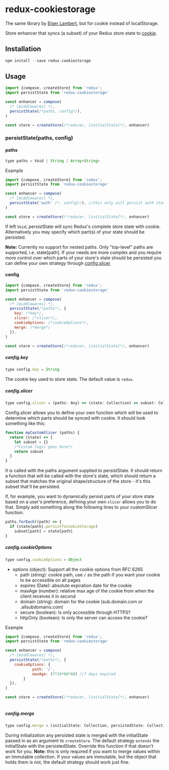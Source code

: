 redux-cookiestorage
==================

The same library by [Elger Lambert](https://github.com/elgerlambert/redux-localstorage), but for cookie instead of localStorage.

Store enhancer that syncs (a subset) of your Redux store state to [cookie](https://github.com/reactivestack/cookies/tree/master/packages/universal-cookie).

## Installation
```js
npm install --save redux-cookiestorage
```

## Usage
```js
import {compose, createStore} from 'redux';
import persistState from 'redux-cookiestorage'

const enhancer = compose(
  /* [middlewares] */,
  persistState(/*paths, config*/),
)

const store = createStore(/*reducer, [initialState]*/, enhancer)
```

### persistState(paths, config)
#### paths
```js
type paths = Void | String | Array<String>
```

Example
```js
import {compose, createStore} from 'redux';
import persistState from 'redux-cookiestorage'

const enhancer = compose(
  /* [middlewares] */,
  persistState('auth' /*, config*/), //this only will persist auth state into cookie. Config is optional but required to control the cookie expiration.
)

const store = createStore(/*reducer, [initialState]*/, enhancer)
```

If left `Void`, persistState will sync Redux's complete store state with cookie. Alternatively you may specify which part(s) of your state should be persisted.

**Note:** Currently no support for nested paths. Only "top-level" paths are supported, i.e. state[path]. If your needs are more complex and you require more control over
which parts of your store's state should be persisted you can define your own strategy through [config.slicer](#configslicer)

#### config
```js
import {compose, createStore} from 'redux';
import persistState from 'redux-cookiestorage'

const enhancer = compose(
  /* [middlewares] */,
  persistState(/*paths*/, {
    key: /*key*/,
    slicer: /*slicer*/,
    cookieOptions: /*cookieOptions*/,
    merge: /*merge*/
  }),
)

const store = createStore(/*reducer, [initialState]*/, enhancer)
```

##### config.key
```js
type config.key = String
```
The cookie key used to store state. The default value is `redux`.

##### config.slicer
```js
type config.slicer = (paths: Any) => (state: Collection) => subset: Collection
```
Config.slicer allows you to define your own function which will be used to determine which parts should be synced with cookie. It should look something like this:
```js
function myCustomSlicer (paths) {
  return (state) => {
    let subset = {}
    /*Custom logic goes here*/
    return subset
  }
}
```
It is called with the paths argument supplied to persistState. It should return a function that will be called with the store's state, which should return a subset that matches the original shape/structure of the store - it's this subset that'll be persisted.

If, for example, you want to dynamically persist parts of your store state based on a user's preference, defining your own `slicer` allows you to do that. Simply add something along the following lines to your customSlicer function:

```js
paths.forEach((path) => {
  if (state[path].persistToCookieStorage)
    subset[path] = state[path]
}
```

##### config.cookieOptions
```js
type config.cookieOptions = Object
```
- options (object): Support all the cookie options from RFC 6265
  - path (string): cookie path, use `/` as the path if you want your cookie to be accessible on all pages
  - expires (Date): absolute expiration date for the cookie
  - maxAge (number): relative max age of the cookie from when the client receives it in second
  - domain (string): domain for the cookie (sub.domain.com or .allsubdomains.com)
  - secure (boolean): Is only accessible through HTTPS?
  - httpOnly (boolean): Is only the server can access the cookie?

Example
```js
import {compose, createStore} from 'redux';
import persistState from 'redux-cookiestorage'

const enhancer = compose(
  /* [middlewares] */,
  persistState(/*paths*/, {
    cookieOptions: {
            path: '/',
            maxAge: (7*24*60*60) //7 days expired
        }
  }),
)

const store = createStore(/*reducer, [initialState]*/, enhancer)
	
```

##### config.merge
```js
type config.merge = (initialState: Collection, persistedState: Collection) => finalInitialState: Collection
```
During initialization any persisted state is merged with the initialState passed in as an argument to `createStore`.
The default strategy `extends` the initialState with the persistedState. Override this function if that doesn't work for you. **Note:** this is only required if you want to merge values within an immutable collection. If your values are immutable, but the object that holds them is not, the default strategy should work just fine.
